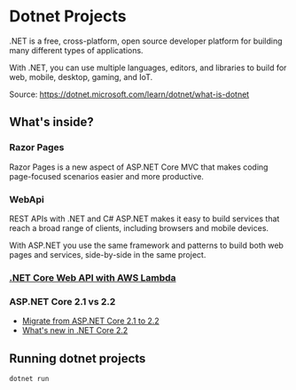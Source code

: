# Dotnet Projects
.NET is a free, cross-platform, open source developer platform for building many different types of applications.

With .NET, you can use multiple languages, editors, and libraries to build for web, mobile, desktop, gaming, and IoT.

Source: https://dotnet.microsoft.com/learn/dotnet/what-is-dotnet

## What's inside?
### Razor Pages
Razor Pages is a new aspect of ASP.NET Core MVC that makes coding page-focused scenarios easier and more productive.
### WebApi
REST APIs with .NET and C#
ASP.NET makes it easy to build services that reach a broad range of clients, including browsers and mobile devices.

With ASP.NET you use the same framework and patterns to build both web pages and services, side-by-side in the same project.

### [.NET Core Web API with AWS Lambda](https://dev.to/schwamster/deploy-a-net-core-web-api-with-aws-lambda-and-the-serverless-framework-3762)

### ASP.NET Core 2.1 vs 2.2
- [Migrate from ASP.NET Core 2.1 to 2.2](https://docs.microsoft.com/en-us/aspnet/core/migration/21-to-22?view=aspnetcore-2.2&tabs=visual-studio)
- [What's new in .NET Core 2.2](https://docs.microsoft.com/en-us/dotnet/core/whats-new/dotnet-core-2-2)


## Running dotnet projects
```
dotnet run
```
